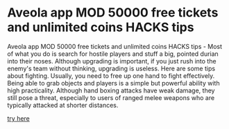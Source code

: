 # Aveola app MOD 50000 free tickets and unlimited coins HACKS tips

Aveola app MOD 50000 free tickets and unlimited coins HACKS tips - Most of what you do is search for hostile players and stuff a big, pointed durian into their noses. Although upgrading is important, if you just rush into the enemy's team without thinking, upgrading is useless. Here are some tips about fighting. Usually, you need to free up one hand to fight effectively. Being able to grab objects and players is a simple but powerful ability with high practicality. Although hand boxing attacks have weak damage, they still pose a threat, especially to users of ranged melee weapons who are typically attacked at shorter distances.

[try here](https://psp-haxors.com/aveola)
